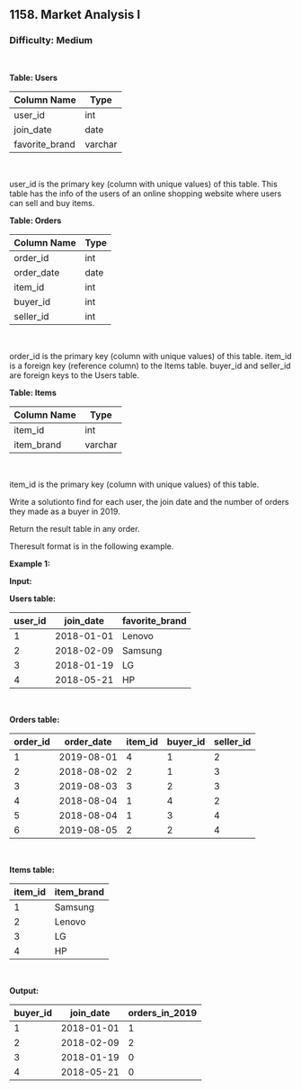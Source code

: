 ## 1158. Market Analysis I
### Difficulty: Medium
<br>


**Table: Users**

| Column Name    | Type    |
|----------------|---------|
| user_id        | int     |
| join_date      | date    |
| favorite_brand | varchar |
<br>

user_id is the primary key (column with unique values) of this table.
This table has the info of the users of an online shopping website where users can sell and buy items.






**Table: Orders**

| Column Name   | Type    |
|---------------|---------|
| order_id      | int     |
| order_date    | date    |
| item_id       | int     |
| buyer_id      | int     |
| seller_id     | int     |
<br>

order_id is the primary key (column with unique values) of this table.
item_id is a foreign key (reference column) to the Items table.
buyer_id and seller_id are foreign keys to the Users table.






**Table: Items**

| Column Name   | Type    |
|---------------|---------|
| item_id       | int     |
| item_brand    | varchar |
<br>

item_id is the primary key (column with unique values) of this table.




Write a solutionto find for each user, the join date and the number of orders they made as a buyer in 2019.

Return the result table in any order.

Theresult format is in the following example.


**Example 1:**

**Input:** 


**Users table:**


| user_id | join_date  | favorite_brand |
|---------|------------|----------------|
| 1       | 2018-01-01 | Lenovo         |
| 2       | 2018-02-09 | Samsung        |
| 3       | 2018-01-19 | LG             |
| 4       | 2018-05-21 | HP             |
<br>



**Orders table:**


| order_id | order_date | item_id | buyer_id | seller_id |
|----------|------------|---------|----------|-----------|
| 1        | 2019-08-01 | 4       | 1        | 2         |
| 2        | 2018-08-02 | 2       | 1        | 3         |
| 3        | 2019-08-03 | 3       | 2        | 3         |
| 4        | 2018-08-04 | 1       | 4        | 2         |
| 5        | 2018-08-04 | 1       | 3        | 4         |
| 6        | 2019-08-05 | 2       | 2        | 4         |
<br>



**Items table:**


| item_id | item_brand |
|---------|------------|
| 1       | Samsung    |
| 2       | Lenovo     |
| 3       | LG         |
| 4       | HP         |
<br>

**Output:** 


| buyer_id  | join_date  | orders_in_2019 |
|-----------|------------|----------------|
| 1         | 2018-01-01 | 1              |
| 2         | 2018-02-09 | 2              |
| 3         | 2018-01-19 | 0              |
| 4         | 2018-05-21 | 0              |
<br>


